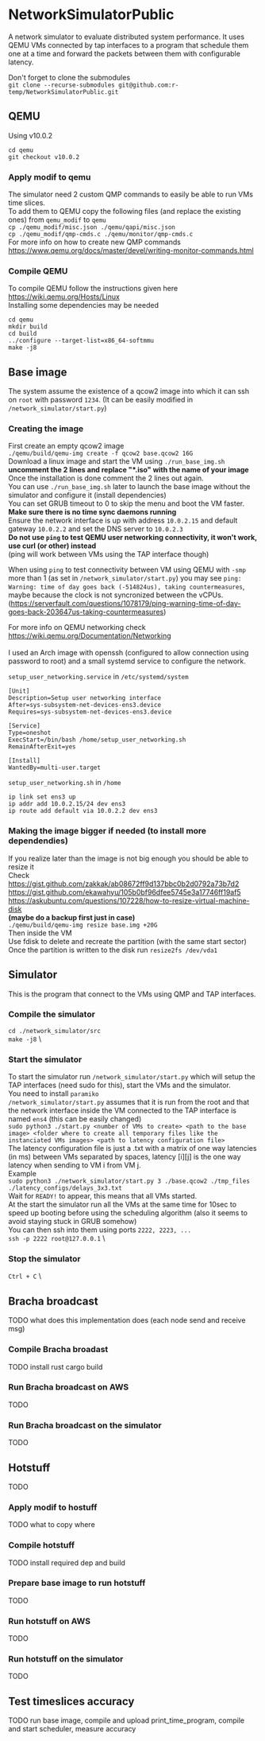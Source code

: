 # NetworkSimulatorPublic
A network simulator to evaluate distributed system performance. It uses QEMU VMs connected by tap interfaces to a program that schedule them one at a time and forward the packets between them with configurable latency.

Don't forget to clone the submodules \
`git clone --recurse-submodules git@github.com:r-temp/NetworkSimulatorPublic.git`

## QEMU

Using v10.0.2

```
cd qemu
git checkout v10.0.2
```

### Apply modif to qemu
The simulator need 2 custom QMP commands to easily be able to run VMs time slices. \
To add them to QEMU copy the following files (and replace the existing ones) from `qemu_modif` to `qemu` \
`cp ./qemu_modif/misc.json ./qemu/qapi/misc.json` \
`cp ./qemu_modif/qmp-cmds.c ./qemu/monitor/qmp-cmds.c` \
For more info on how to create new QMP commands \
<https://www.qemu.org/docs/master/devel/writing-monitor-commands.html>

### Compile QEMU
To compile QEMU follow the instructions given here \
<https://wiki.qemu.org/Hosts/Linux> \
Installing some dependencies may be needed
```
cd qemu
mkdir build
cd build
../configure --target-list=x86_64-softmmu
make -j8
```

## Base image

The system assume the existence of a qcow2 image into which it can ssh on `root` with password `1234`. (It can be easily modified in `/network_simulator/start.py`)

### Creating the image
First create an empty qcow2 image \
`./qemu/build/qemu-img create -f qcow2 base.qcow2 16G` \
Download a linux image and start the VM using `./run_base_img.sh` **uncomment the 2 lines and replace "*.iso" with the name of your image** \
Once the installation is done comment the 2 lines out again. \
You can use `./run_base_img.sh` later to launch the base image without the simulator and configure it (install dependencies) \
You can set GRUB timeout to 0 to skip the menu and boot the VM faster. \
**Make sure there is no time sync daemons running** \
Ensure the network interface is up with address `10.0.2.15` and default gateway `10.0.2.2` and set the DNS server to `10.0.2.3` \
**Do not use `ping` to test QEMU user networking connectivity, it won't work, use curl (or other) instead** \
(ping will work between VMs using the TAP interface though)

When using `ping` to test connectivity between VM using QEMU with `-smp` more than 1 (as set in `/network_simulator/start.py`) you may see `ping: Warning: time of day goes back (-514824us), taking countermeasures`, maybe because the clock is not syncronized between the vCPUs. (<https://serverfault.com/questions/1078179/ping-warning-time-of-day-goes-back-203647us-taking-countermeasures>)

For more info on QEMU networking check <https://wiki.qemu.org/Documentation/Networking> \
\
I used an Arch image with openssh (configured to allow connection using password to root) and a small systemd service to configure the network.

`setup_user_networking.service` in `/etc/systemd/system`
```
[Unit]
Description=Setup user networking interface
After=sys-subsystem-net-devices-ens3.device
Requires=sys-subsystem-net-devices-ens3.device

[Service]
Type=oneshot
ExecStart=/bin/bash /home/setup_user_networking.sh
RemainAfterExit=yes

[Install]
WantedBy=multi-user.target
```

`setup_user_networking.sh` in `/home`
```
ip link set ens3 up
ip addr add 10.0.2.15/24 dev ens3
ip route add default via 10.0.2.2 dev ens3
```

### Making the image bigger if needed (to install more dependendies)

If you realize later than the image is not big enough you should be able to resize it \
Check <https://gist.github.com/zakkak/ab08672ff9d137bbc0b2d0792a73b7d2> \
 <https://gist.github.com/ekawahyu/105b0bf96dfee5745e3a17746ff19af5> \
 <https://askubuntu.com/questions/107228/how-to-resize-virtual-machine-disk> \
**(maybe do a backup first just in case)** \
`./qemu/build/qemu-img resize base.img +20G` \
Then inside the VM \
Use fdisk to delete and recreate the partition (with the same start sector) \
Once the partition is written to the disk run `resize2fs /dev/vda1`

## Simulator
This is the program that connect to the VMs using QMP and TAP interfaces.

### Compile the simulator
`cd ./network_simulator/src` \
`make -j8` \

### Start the simulator
To start the simulator run `/network_simulator/start.py` which will setup the TAP interfaces (need sudo for this), start the VMs and the simulator. \
You need to install `paramiko` \
`/network_simulator/start.py` assumes that it is run from the root and that the network interface inside the VM connected to the TAP interface is named `ens4` (this can be easily changed) \
`sudo python3 ./start.py <number of VMs to create> <path to the base image> <folder where to create all temporary files like the instanciated VMs images> <path to latency configuration file>` \
The latency configuration file is just a .txt with a matrix of one way latencies (in ms) between VMs separated by spaces, latency [i][j] is the one way latency when sending to VM i from VM j. \
Example \
`sudo python3 ./network_simulator/start.py 3 ./base.qcow2 ./tmp_files ./latency_configs/delays_3x3.txt` \
Wait for `READY!` to appear, this means that all VMs started. \
At the start the simulator run all the VMs at the same time for 10sec to speed up booting before using the scheduling algorithm (also it seems to avoid staying stuck in GRUB somehow) \
You can then ssh into them using ports `2222, 2223, ...` \
`ssh -p 2222 root@127.0.0.1` \

### Stop the simulator
`Ctrl + C` \


## Bracha broadcast
TODO what does this implementation does (each node send and receive msg)

### Compile Bracha broadast
TODO
install rust
cargo build

### Run Bracha broadcast on AWS
TODO

### Run Bracha broadcast on the simulator
TODO 



## Hotstuff
TODO

### Apply modif to hostuff
TODO what to copy where

### Compile hotstuff
TODO install required dep and build

### Prepare base image to run hotstuff
TODO

### Run hotstuff on AWS
TODO

### Run hotstuff on the simulator
TODO



## Test timeslices accuracy 
TODO run base image, compile and upload print_time_program, compile and start scheduler, measure accuracy



